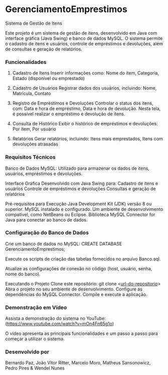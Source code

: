 # GerenciamentoEmprestimos

Sistema de Gestão de Itens

Este projeto é um sistema de gestão de itens, desenvolvido em Java com interface gráfica (Java Swing) e banco de dados MySQL. O sistema permite o cadastro de itens e usuários, controle de empréstimos e devoluções, além de consultas e geração de relatórios.

### Funcionalidades
1. Cadastro de Itens
Inserir informações como:
Nome do item,
Categoria,
Estado (disponível ou emprestado)

2. Cadastro de Usuários
Registrar dados dos usuários, incluindo:
Nome,
Matrícula,
Contato

3. Registro de Empréstimos e Devoluções
Controlar o status dos itens, com:
Data e hora de empréstimo,
Data e hora de devolução.
Nesta tela, é possível realizar o empréstimo e devolução de itens.

4. Consulta de Histórico
Exibir o histórico de empréstimos e devoluções:
Por item,
Por usuário

5. Relatórios
Gerar relatórios, incluindo:
Itens mais emprestados,
Itens com devoluções atrasadas

### Requisitos Técnicos<br>
Banco de Dados
MySQL: Utilizado para armazenar os dados de itens, usuários, empréstimos e devoluções.

Interface Gráfica
Desenvolvido com Java Swing para:
Cadastro de itens e usuários
Controle de empréstimos e devoluções
Consultas e geração de relatórios

Pré-requisitos para Execução
Java Development Kit (JDK) versão 8 ou superior.
MySQL instalado e configurado.
Um ambiente de desenvolvimento compatível, como NetBeans ou Eclipse.
Biblioteca MySQL Connector for Java para conectar ao banco de dados.

### Configuração do Banco de Dados<br>

Crie um banco de dados no MySQL: CREATE DATABASE GerenciamentoEmprestimos;

Execute os scripts de criação das tabelas fornecidos no arquivo Banco.sql.

Atualize as configurações de conexão no código (host, usuário, senha, nome do banco).

Executando o Projeto
Clone este repositório:
git clone <[url-do-repositorio](https://github.com/pireszx/GerenciamentoEmprestimos.git)>
Abra o projeto no seu ambiente de desenvolvimento.
Configure as dependências do MySQL Connector.
Compile e execute a aplicação.

### Demonstração em Vídeo

Assista a demonstração do sistema no YouTube:  
(https://www.youtube.com/watch?v=mOn4Fn65g1o)  

O vídeo apresenta as principais funcionalidades e um passo a passo para começar a utilizar o sistema.


### Desenvolvido por

Bernardo Paz, João Vitor Ritter, Marcelo Moro, Matheus Sansonowicz, Pedro Pires & Wendel Nunes

